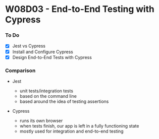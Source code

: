 # W08D03 - End-to-End Testing with Cypress

### To Do
- [x] Jest vs Cypress
- [x] Install and Configure Cypress
- [x] Design End-to-End Tests with Cypress

### Comparison
* Jest
  * unit tests/integration tests
  * based on the command line
  * based around the idea of testing assertions

* Cypress
  * runs its own browser
  * when tests finish, our app is left in a fully functioning state
  * mostly used for integration and end-to-end testing



























# 

